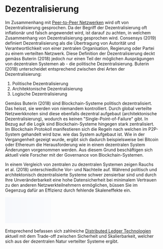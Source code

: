# Dezentralisierung

Im Zusammenhang mit [Peer-to-Peer Netzwerken](https://lab.ledgerlabs.li/grundlagen/peer-to-peer) wird oft von Dezentralisierung gesprochen. Da der Begriff der Dezentralisierung oft inflationär und falsch angewendet wird, ist darauf zu achten, in welchem Zusammenhang von Dezentralisierung gesprochen wird. Consensys \(2019\) definiert Dezentralisierung als die Übertragung von Autorität und Verantwortlichkeit von einer zentralen Organisation, Regierung oder Partei zu einem verteilten Netzwerk. Diese Definition der Dezentralisierung deckt gemäss Buterin \(2018\) jedoch nur einen Teil der möglichen Ausprägungen von dezentralen Systemen ab - die politische Dezentralisierung. Buterin \(2018\) unterscheidet entsprechend zwischen drei Arten der Dezentralisierung:

1. Politische Dezentralisierung
2. Architektonische Dezentralisierung
3. Logische Dezentralisierung

Gemäss Buterin \(2018\) sind Blockchain-Systeme politisch dezentralisiert. Das heisst, sie werden von niemandem kontrolliert. Durch global verteilte Netzwerkknoten sind diese ebenfalls dezentral aufgebaut \(architektonische Dezentralisierung\), wodurch es keinen "Single-Point-of-Failure" gibt. In Bezug auf die Logik sind Blockchain-Systeme hingegen stark zentralisiert. Im Blockchain Protokoll manifestieren sich die Regeln nach welchen im P2P-System gehandelt wird bzw. wie das System aufgebaut ist. Wie in der Vergangenheit gezeigt wurde, ergibt sich dadurch beispielsweise bei Bitcoin oder Ethereum die Herausforderung wie in einem dezentralen System Änderungen vorgenommen werden. Aus diesem Grund beschäftigen sich aktuell viele Forscher mit der Governance von Blockchain-Systemen.

In einem Vergleich von zentralen zu dezentralen Systemen zeigen Rauchs et al. \(2018\) unterschiedliche Vor- und Nachteile auf. Während politisch und architektonisch dezentralisierte Systeme schwer zensierbar sind und durch Ihre Unveränderbarkeit eine hohe Datensicherheit bei minimalem Vertrauen zu den anderen Netzwerkteilnehmern ermöglichen, büssen Sie im Gegenzug dafür an Effizienz durch fehlende Skaleneffekte ein. 

![Dezentrale vs. Zentrale Systeme. Eigene Darstellung in Anlehnung an Rauchs et al. \(2018\)](../.gitbook/assets/image.png)

Entsprechend befassen sich zahlreiche [Distributed Ledger Technologien](https://lab.ledgerlabs.li/dlt/distributed-ledger-technologien) aktuell mit dem Trade-off zwischen Sicherheit und Skalierbarkeit, welcher sich aus der dezentralen Natur verteilter Systeme ergibt. 

  


